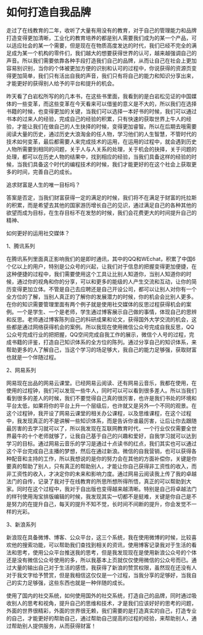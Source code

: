 # 如何打造自我品牌

走过了在线教育的二年，收听了大量有用没有的教育，对于自己的管理能力和品牌打造变得更加清晰，工业化的教育培养的都是别人需要我们成为的某一个产品，可以适应社会的某一个需要，但是现在在物质高度发达的时代，我们已经不完全的满足成为某一个机构的零件们，我们越大的想要获得世界的认可，越来越强调自己的声音。所以我们需要依靠各种手段打造我们自己的品牌，从而让自己在社会上更加容易别识别，当你的个体被更加方便的识别和认可的过程中，你说获得的资源页变得更加简单，我们只有活出自我的声音，我们只有将自己的能力和知识分享出来，才能更好的获得别人给予的平台和提升的机会。

昨天看了白岩松所写的的几本书，在这些书里面，我看到的是白岩松见证的中国媒体的一些变革，而这些变革在今天看来可以借鉴的意义是不大的，所以我们在选择书籍的时候，也变得更加的关键，当我们可以选择一本好书的时候，我们可以通过书本的过来人的经验，完成自己的经验的积累，只有快速的获取世界上牛人的经验，才能让我们在做自己的人生抉择的时候，变得更加睿智。所以在后期去哦需要阅读大量的历史，通过历史大浪淘金的任人物，学习他们的人生智慧，不管时代的技术如何变革，最后都需要人来完成技术的运用，在运用的过程中，就会遇到历史人物所需要到相同的问题，关于人与人关系的处理，关于机会的抉择，关于问题的处理，都可以在历史人物的结果中，找到相应的经验，当我们具备这样的经验的时候，当我们具备这个时代的编程技术的时候，我们才能更好的在这个社会上获取更多的时间，完善自己的成长。

追求财富是人生的唯一目标吗？

答案是否定，当我们财富获得一定的满足的时候，我们将不在满足于财富的托拉斯的积累，而是希望去其他的国家游历增长自己的见识，通过满足自己的各种其他的欲望而成为目标，在生存目标不在发愁的时候，我们会花费更大的时间提升自己的精神、

如何更好的运用社交媒体？

1、腾讯系列

在腾讯系列里面真正影响我们的是即时通讯，其中的QQ和WEchat，积累了中国6个亿以上的用户，特别是公众号的兴起，让我们对于信息的把握变得更加便捷，在这种便捷的过程中，我们需要使用这个工具让比别人知道你，当别人知道你的时候，通过你的视角和你的分享，可以和更多的能级的人产生交流和互动，让你的简历变得更加立体。不管是自己去应聘还是自己开设公司，都可以让别人对你有一个全方位的了解，当别人真正的了解你的发展潜力的时候，你的机会会比别人更多。在你的知识需要管理里面有两个例子就是使用社交媒体的反思过程获得机会的案例。一个是学生、一个是老师，学生通过博客展示自己做的事情，体现自己的思辨和反思。老师通过博客陈列自己的科研成果和论文，获得国外大学交流的机会，这些都是通过网络获得机会的案例。所以我现在使用微信公众号完成自我反思，QQ公众号完成行业的把把握，QQ空间完成自我工作的展示，微信个人号的过程，完成书籍的评鉴，打造自己知识体系的全方位的陈列。通过分享自己的知识体系，来帮助更多的人了解自己，当这个学习的场足够大，我自己的能力足够强，获取财富也就是一个伴随过程。

2、网易系列

网易现在出品的网易云课堂。已经网易云阅读、还有网易云音乐，我都在使用，在使用的过程钟，我们可以发现一些牛人，同时可以可以看到很多差人。所以当我们看到很多的差人的时候，我们不要觉得自己真的很厉害，也许是我们书处的环境和平台太低，如果将你的平台上升一个层级后，也许就又是另外一个不同的观景。在这个过程钟，我开设了网易云课堂的相关办公课程，以及思维课程，在这个过程中，我发现真正的不是讲解一些知识体系，而是告诉你谁最厉害，让后让你去跟随最厉害的去学习就可以了，所以我发现在互联网教育时代，一个行业仅仅需要全世界最牛的十个老师就够了，让我自己基于自己的兴趣和爱好，自我学习就可以达到学习的目标。通过网易云音乐的学习是通过十点读书的红点，我们其实也可以通过这个平台完成自己主播的梦想，然后在通过新浪。微信的自我营销，也可以获得各种配音和主持的工作，所以我想说的是你的努力会在其他的方面补偿你，关键是你要真的帮助了别人，只有真正的帮助别人，才能让你自己获得非工资性的收入，而非工资性的收入，才决定你的未来和影响力度。通过网易云阅读我上传了我的卓越法门的自传，记录了我对于在线教育的所思所想所得所悟，真正的可以帮助到大家。同时在这个过程中，我对于自出版也变得越来越清晰。特别是自己将卓越法门的样刊使用淘宝排版编辑的时候，我发现其实一切都不是挺难，关键是你自己是不是努力的在提升自己，每天的提升不知不觉，长时间不间断的提升，你会发觉不一样的光彩。

3、新浪系列

新浪现在具备微博、博客、公众平台，这三个系统，我在使用微博的时候，比较喜欢他的搜索功能，可以帮助我们查找到相关的资讯，使用博客记录我对于生活的看法和思考，使用公众平台推送我的思考，但是我发现现在是使用新浪公众号的个体还是没有微信公众号使用的多，所以我基本上页就仅仅使用微信的公众号而已。通过大量的输出自己对于生活的感悟，我获得了新浪的赞赏权限，虽然现在还没有人对于我文字给予赞赏，但是我相信这仅仅是一个过程，当我分享的足够好，当我自己的实力足够强，这些东西也就是一种伴随的成长。

使用了国内的社交系统，如何使用国外的社交系统，打造自己的品牌，同时通过吸收别人的思考和视角，提升自己的思维和技术，才是我们应该好好的思考的问题，外面的世界很精彩，外面的世界很无赖，我们需要的是打造真实的自己，打造专业的自己，才能更好的帮助自己，通过帮助自己提高的过程的经验，来帮助别人，通过帮助别人提供服务，从而获得财富！
